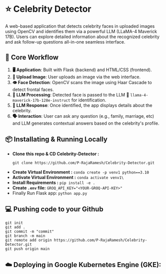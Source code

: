 # ⭐ Celebrity Detector
A web-based application that detects celebrity faces in uploaded images using OpenCV and identifies them via a powerful LLM (LLaMA-4 Maverick 17B). 
Users can explore detailed information about the recognized celebrity and ask follow-up questions all-in-one seamless interface.

## 🔧 Core Workflow
1. **🖥️ Application**: Built with Flask (backend) and HTML/CSS (frontend).
2. **📸 Upload Image**: User uploads an image via the web interface.
3. **👁️ Face Detection**: OpenCV scans the image using Haar Cascade to detect frontal faces.
4. **🧠 LLM Processing**: Detected face is passed to the LLM 🦙 `llama-4-maverick-17b-128e-instruct` for identification.
5. **📜 LLM Response**: Once identified, the app displays details about the celebrity.
6. **🗣️ Interaction**: User can ask any question (e.g., family, marriage, etc) and LLM generates contextual answers based on the celebrity's profile.

## 📦 Installating & Running Locally
- **Clone this repo & CD Celebrity-Detector :**
  ```
  git clone https://github.com/P-RajaRamesh/Celebrity-Detector.git
  ```
- **Create Virtual Environment :** ```conda create -p venv1 python==3.10```
- **Activate Virtual Environment :** ```conda activate venv1\```
- **Install Requirements :** ```pip install -e .```
- **Create ```.env``` file:** ```GROQ_API_KEY="<YOUR-GROQ-API-KEY>"```
- Finally Run Flask app: ```python app.py```

## 💻 Pushing code to your Github
```
git init
git add .
git commit -m "commit"
git branch -m main
git remote add origin https://github.com/P-RajaRamesh/Celebrity-Detector.git
git push origin main
```

## ☁️ Deploying in Google Kubernetes Engine (GKE):
